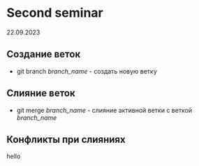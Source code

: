 # Second seminar
22.09.2023
## Создание веток
* git branch _branch_name_ - создать новую ветку
## Слияние веток
* git merge _branch_name_ - слияние активной ветки с веткой _branch_name_
## Конфликты при слияниях
hello